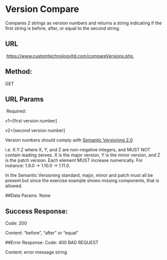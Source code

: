 # Version Compare

Compares 2 strings as version numbers and returns a string indicating if the first string is before, after, or equal to the second string.  

## URL
 https://www.customtechnologyltd.com/compareVersions.php 
## Method: 
GET 
## URL Params
 Required: 

v1=[first version number]

v2=[second version number]

Version numbers should comply with [Semantic Versioning 2.0](https://semver.org/)

i.e. X.Y.Z where X, Y, and Z are non-negative integers, and MUST NOT contain leading zeroes. X is the major version, Y is the minor version, and Z is the patch version. Each element MUST increase numerically. For instance: 1.9.0 -> 1.10.0 -> 1.11.0.  

In the Semantic Versioning standard, major, minor and patch must all be present but since the exercise example shows missing components, that is allowed.

##Data Params
 None 
## Success Response:
Code: 200  

Content: “before”, “after” or “equal”

##Error Response:
Code: 400 BAD REQUEST  

Content: error message string
 
